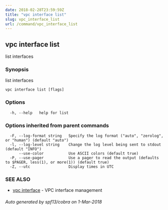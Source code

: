 ```yaml
---
date: 2018-02-28T23:59:59Z
title: "vpc interface list"
slug: vpc_interface_list
url: /command/vpc_interface_list
---
```

## vpc interface list

list interfaces

### Synopsis


list interfaces

```
vpc interface list [flags]
```

### Options

```
  -h, --help   help for list
```

### Options inherited from parent commands

```
  -F, --log-format string   Specify the log format ("auto", "zerolog", or "human") (default "auto")
  -l, --log-level string    Change the log level being sent to stdout (default "INFO")
      --use-color           Use ASCII colors (default true)
  -P, --use-pager           Use a pager to read the output (defaults to $PAGER, less(1), or more(1)) (default true)
  -Z, --utc                 Display times in UTC
```

### SEE ALSO
* [vpc interface](/command/vpc_interface)	 - VPC interface management

###### Auto generated by spf13/cobra on 1-Mar-2018
